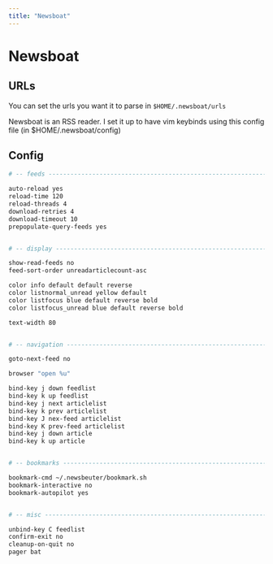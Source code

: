 ```yaml
---
title: "Newsboat"
---
```


# Newsboat

## URLs

You can set the urls you want it to parse in `$HOME/.newsboat/urls`

Newsboat is an RSS reader. I set it up to have vim keybinds using this config file (in $HOME/.newsboat/config)

## Config

```sh
# -- feeds ---------------------------------------------------------------------

auto-reload yes
reload-time 120
reload-threads 4
download-retries 4
download-timeout 10
prepopulate-query-feeds yes


# -- display -------------------------------------------------------------------

show-read-feeds no
feed-sort-order unreadarticlecount-asc

color info default default reverse
color listnormal_unread yellow default
color listfocus blue default reverse bold
color listfocus_unread blue default reverse bold

text-width 80


# -- navigation ----------------------------------------------------------------

goto-next-feed no

browser "open %u"

bind-key j down feedlist
bind-key k up feedlist
bind-key j next articlelist
bind-key k prev articlelist
bind-key J nex-feed articlelist
bind-key K prev-feed articlelist
bind-key j down article
bind-key k up article


# -- bookmarks -----------------------------------------------------------------

bookmark-cmd ~/.newsbeuter/bookmark.sh
bookmark-interactive no
bookmark-autopilot yes


# -- misc ----------------------------------------------------------------------

unbind-key C feedlist
confirm-exit no
cleanup-on-quit no
pager bat
```
